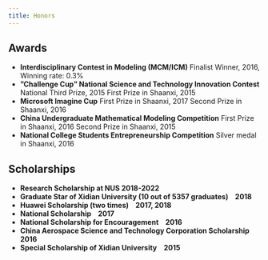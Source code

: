 ```yaml
---
title: Honors
---
```


## Awards

- **Interdisciplinary Contest in Modeling (MCM/ICM)**
    Finalist Winner, 2016, Winning rate: 0.3%
- **”Challenge Cup” National Science and Technology Innovation Contest**
    National Third Prize, 2015
    First Prize in Shaanxi, 2015
- **Microsoft Imagine Cup**
    First Prize in Shaanxi, 2017
    Second Prize in Shaanxi, 2016
- **China Undergraduate Mathematical Modeling Competition**
    First Prize in Shaanxi, 2016
    Second Prize in Shaanxi, 2015
- **National College Students Entrepreneurship Competition**
    Silver medal in Shaanxi, 2016

## Scholarships

- **Research Scholarship at NUS  2018-2022**
- **Graduate Star of Xidian University (10 out of 5357 graduates)   2018**
- **Huawei Scholarship (two times)   2017, 2018**
- **National Scholarship   2017**
- **National Scholarship for Encouragement   2016**
- **China Aerospace Science and Technology Corporation Scholarship   2016**
- **Special Scholarship of Xidian University   2015**